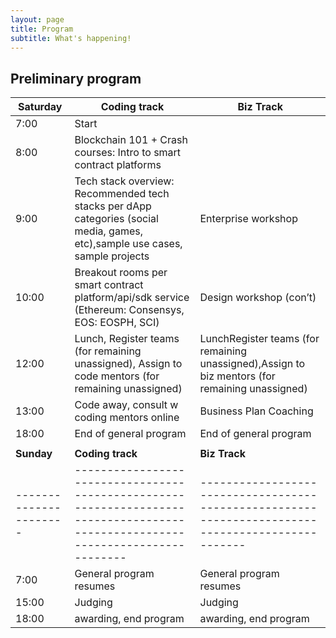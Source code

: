 ```yaml
---
layout: page
title: Program
subtitle: What's happening!
---
```


## Preliminary program

| Saturday              | Coding track                                                                                                                 	    | Biz Track                                                                                       	|
|----------------------	|-------------------------------------------------------------------------------------------------------------------------------	|-------------------------------------------------------------------------------------------------	|
| 7:00                 	| Start                                                                                                                         	|                                                                                                 	|
| 8:00                 	| Blockchain 101 + Crash courses: Intro to smart contract platforms                                                                              	                                                                                   	|
| 9:00                 	| Tech stack overview: Recommended tech stacks per dApp categories (social media, games, etc),sample use cases, sample projects 	| Enterprise workshop                                                                                     	|
| 10:00                	| Breakout rooms per smart contract platform/api/sdk service (Ethereum: Consensys, EOS: EOSPH, SCI)                                         	| Design workshop (con’t)                                                                             	|
| 12:00                	| Lunch, Register teams (for remaining unassigned), Assign to code mentors (for remaining unassigned)                            	| LunchRegister teams (for remaining unassigned),Assign to biz mentors (for remaining unassigned) 	|
| 13:00                	| Code away, consult w coding mentors online                                                                                    	| Business Plan Coaching                                                                          	|
| 18:00                	| End of general program                                                                                                        	| End of general program                                                                          	|
|                 	|                                                                                                        	|                                                                           	|
| **Sunday**    	        | **Coding track**                                                                                                                      | **Biz Track**                                                                                         |
|----------------------	|-------------------------------------------------------------------------------------------------------------------------------	|-------------------------------------------------------------------------------------------------	|
| 7:00                 	| General program resumes                                                                                                       	| General program resumes                                                                         	|
| 15:00                	| Judging                                                                                                                       	| Judging                                                                                         	|
| 18:00                	| awarding, end program                                                                                                         	| awarding, end program                                                                           	|
